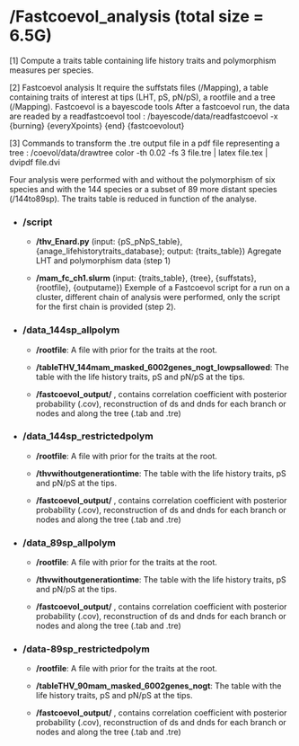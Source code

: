 
# **/Fastcoevol_analysis** (total size = 6.5G)

[1] Compute a traits table containing life history traits and polymorphism measures per species.

[2] Fastcoevol analysis
   It require the suffstats files (/Mapping), a table containing traits of interest at tips (LHT, pS, pN/pS), a rootfile and a tree (/Mapping).
   Fastcoevol is a bayescode tools
   After a fastcoevol run, the data are readed by a readfastcoevol tool : /bayescode/data/readfastcoevol -x {burning} {everyXpoints} {end} {fastcoevolout}

[3] Commands to transform the .tre output file in a pdf file representing a tree : /coevol/data/drawtree color -th 0.02 -fs 3 file.tre | latex file.tex | dvipdf file.dvi

Four analysis were performed with and without the polymorphism of six species and with the 144 species or a subset of 89 more distant species (/144to89sp).
The traits table is reduced in function of the analyse.


- ### **/script**

	- **/thv_Enard.py** (input: {pS_pNpS_table}, {anage_lifehistorytraits_database}; output: {traits_table})
   		Agregate LHT and polymorphism data (step 1)
		
	-  **/mam_fc_ch1.slurm** (input: {traits_table}, {tree}, {suffstats}, {rootfile}, {outputame})
   		Exemple of a Fastcoevol script for a run on a cluster, different chain of analysis were performed, only the script for the first chain is provided (step 2).
	
- ### **/data_144sp_allpolym**

	- **/rootfile**: A file with prior for the traits at the root.
   
    - **/tableTHV_144mam_masked_6002genes_nogt_lowpsallowed**: The table with the life history traits, pS and pN/pS at the tips.

	- **/fastcoevol_output/** , contains correlation coefficient with posterior probability (.cov), reconstruction of ds and dnds for each branch or nodes and along the tree (.tab and .tre)
	
- ### **/data_144sp_restrictedpolym**

	- **/rootfile**: A file with prior for the traits at the root.

  - **/thvwithoutgenerationtime**: The table with the life history traits, pS and pN/pS at the tips.

  - **/fastcoevol_output/** , contains correlation coefficient with posterior probability (.cov), reconstruction of ds and dnds for each branch or nodes and along the tree (.tab and .tre)

- ###  **/data_89sp_allpolym**

	- **/rootfile**: A file with prior for the traits at the root.

   - **/thvwithoutgenerationtime**: The table with the life history traits, pS and pN/pS at the tips.

   - **/fastcoevol_output/** , contains correlation coefficient with posterior probability (.cov), reconstruction of ds and dnds for each branch or nodes and along the tree (.tab and .tre)

- ### **/data-89sp_restrictedpolym**	

	- **/rootfile**: A file with prior for the traits at the root.

	- **/tableTHV_90mam_masked_6002genes_nogt**: The table with the life history traits, pS and pN/pS at the tips.

	- **/fastcoevol_output/** , contains correlation coefficient with posterior probability (.cov), reconstruction of ds and dnds for each branch or nodes and along the tree (.tab and .tre)
